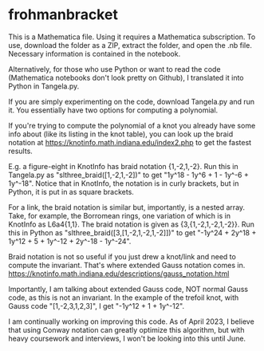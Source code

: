 # frohmanbracket

This is a Mathematica file. Using it requires a Mathematica subscription. To use, download the folder as a ZIP, extract the folder, and open the .nb file. Necessary information is contained in the notebook.

Alternatively, for those who use Python or want to read the code (Mathematica notebooks don't look pretty on Github), I translated it into Python in Tangela.py.

If you are simply experimenting on the code, download Tangela.py and run it. You essentially have two options for computing a polynomial.

If you're trying to compute the polynomial of a knot you already have some info about (like its listing in the knot table), you can look
up the braid notation at https://knotinfo.math.indiana.edu/index2.php to get the fastest results.

E.g. a figure-eight in KnotInfo has braid notation {1,-2,1,-2}. Run this in Tangela.py as "slthree_braid([1,-2,1,-2])" to get "1y^18 - 1y^6 + 1 - 1y^-6 + 1y^-18". Notice that in KnotInfo, the notation is in curly brackets, but in Python, it is put in as square brackets.

For a link, the braid notation is similar but, importantly, is a nested array. Take, for example, the Borromean rings, one variation of which is in KnotInfo as L6a4{1,1}. The braid notation is given as {3,{1,-2,1,-2,1,-2}}. Run this in Python as "slthree_braid([3,[1,-2,1,-2,1,-2]])" to get "-1y^24 + 2y^18 + 1y^12 + 5 + 1y^-12 + 2y^-18 - 1y^-24".


Braid notation is not so useful if you just drew a knot/link and need to compute the invariant. That's where extended Gauss notation comes in. https://knotinfo.math.indiana.edu/descriptions/gauss_notation.html

Importantly, I am talking about extended Gauss code, NOT normal Gauss code, as this is not an invariant. In the example of the trefoil knot, with Gauss code "[1,-2,3,1,2,3]", I get "-1y^12 + 1 + 1y^-12".

I am continually working on improving this code. As of April 2023, I believe that using Conway notation can greatly optimize this algorithm, but with heavy coursework and interviews, I won't be looking into this until June.
